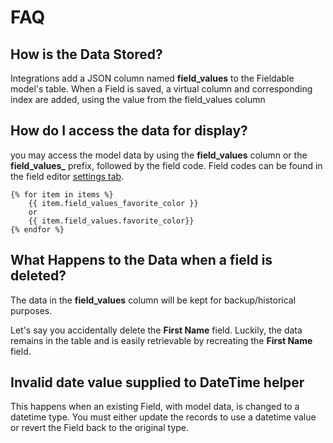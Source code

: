 # FAQ

## How is the Data Stored?

Integrations add a JSON column named **field_values** to the Fieldable model's table.  When a Field is saved, a virtual column and corresponding index are added, using the value from the field_values column

## How do I access the data for display?
you may access the model data by using the **field_values** column or the **field_values_** prefix, followed by the field code.  Field codes can be found in the field editor [settings tab](./usage/editor/tabs/settings).

``` twig
{% for item in items %}
    {{ item.field_values_favorite_color }}
    or
    {{ item.field_values.favorite_color}}
{% endfor %}
```

## What Happens to the Data when a field is deleted?
The data in the **field_values** column will be kept for backup/historical purposes.

Let's say you accidentally delete the **First Name** field.  Luckily, the data remains in the table and is easily retrievable by recreating the **First Name** field. 

## Invalid date value supplied to DateTime helper

This happens when an existing Field, with model data, is changed to a datetime type.  You must either update the records to use a datetime value or revert the Field back to the original type.